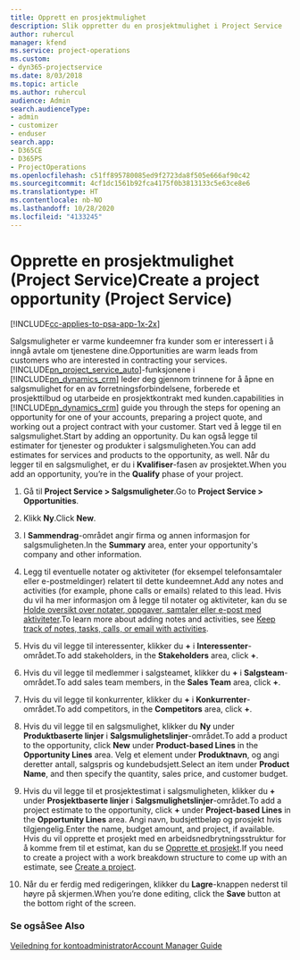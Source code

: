 ```yaml
---
title: Opprett en prosjektmulighet
description: Slik oppretter du en prosjektmulighet i Project Service
author: ruhercul
manager: kfend
ms.service: project-operations
ms.custom:
- dyn365-projectservice
ms.date: 8/03/2018
ms.topic: article
ms.author: ruhercul
audience: Admin
search.audienceType:
- admin
- customizer
- enduser
search.app:
- D365CE
- D365PS
- ProjectOperations
ms.openlocfilehash: c51ff895780085ed9f2723da8f505e666af90c42
ms.sourcegitcommit: 4cf1dc1561b92fca4175f0b3813133c5e63ce8e6
ms.translationtype: HT
ms.contentlocale: nb-NO
ms.lasthandoff: 10/28/2020
ms.locfileid: "4133245"
---
```

# <a name="create-a-project-opportunity-project-service"></a><span data-ttu-id="c69dd-103">Opprette en prosjektmulighet (Project Service)</span><span class="sxs-lookup"><span data-stu-id="c69dd-103">Create a project opportunity (Project Service)</span></span>

[!INCLUDE[cc-applies-to-psa-app-1x-2x](../includes/cc-applies-to-psa-app-1x-2x.md)]

<span data-ttu-id="c69dd-104">Salgsmuligheter er varme kundeemner fra kunder som er interessert i å inngå avtale om tjenestene dine.</span><span class="sxs-lookup"><span data-stu-id="c69dd-104">Opportunities are warm leads from customers who are interested in contracting your services.</span></span> [!INCLUDE[pn_project_service_auto](../includes/pn-project-service-auto.md)]<span data-ttu-id="c69dd-105">-funksjonene i [!INCLUDE[pn_dynamics_crm](../includes/pn-dynamics-crm.md)] leder deg gjennom trinnene for å åpne en salgsmulighet for en av forretningsforbindelsene, forberede et prosjekttilbud og utarbeide en prosjektkontrakt med kunden.</span><span class="sxs-lookup"><span data-stu-id="c69dd-105">capabilities in [!INCLUDE[pn_dynamics_crm](../includes/pn-dynamics-crm.md)] guide you through the steps for opening an opportunity for one of your accounts, preparing a project quote, and working out a project contract with your customer.</span></span> <span data-ttu-id="c69dd-106">Start ved å legge til en salgsmulighet.</span><span class="sxs-lookup"><span data-stu-id="c69dd-106">Start by adding an opportunity.</span></span> <span data-ttu-id="c69dd-107">Du kan også legge til estimater for tjenester og produkter i salgsmuligheten.</span><span class="sxs-lookup"><span data-stu-id="c69dd-107">You can add estimates for services and products to the opportunity, as well.</span></span> <span data-ttu-id="c69dd-108">Når du legger til en salgsmulighet, er du i **Kvalifiser**-fasen av prosjektet.</span><span class="sxs-lookup"><span data-stu-id="c69dd-108">When you add an opportunity, you’re in the **Qualify** phase of your project.</span></span>  
  
1.  <span data-ttu-id="c69dd-109">Gå til **Project Service > Salgsmuligheter**.</span><span class="sxs-lookup"><span data-stu-id="c69dd-109">Go to **Project Service > Opportunities**.</span></span>  
  
2.  <span data-ttu-id="c69dd-110">Klikk **Ny**.</span><span class="sxs-lookup"><span data-stu-id="c69dd-110">Click **New**.</span></span>  
  
3.  <span data-ttu-id="c69dd-111">I **Sammendrag**-området angir firma og annen informasjon for salgsmuligheten.</span><span class="sxs-lookup"><span data-stu-id="c69dd-111">In the **Summary** area, enter your opportunity's company and other information.</span></span>  
  
4.  <span data-ttu-id="c69dd-112">Legg til eventuelle notater og aktiviteter (for eksempel telefonsamtaler eller e-postmeldinger) relatert til dette kundeemnet.</span><span class="sxs-lookup"><span data-stu-id="c69dd-112">Add any notes and activities (for example, phone calls or emails) related to this lead.</span></span> <span data-ttu-id="c69dd-113">Hvis du vil ha mer informasjon om å legge til notater og aktiviteter, kan du se [Holde oversikt over notater, oppgaver, samtaler eller e-post med aktiviteter](https://docs.microsoft.com/dynamics365/customerengagement/on-premises/basics/work-with-activities).</span><span class="sxs-lookup"><span data-stu-id="c69dd-113">To learn more about adding notes and activities, see [Keep track of notes, tasks, calls, or email with activities](https://docs.microsoft.com/dynamics365/customerengagement/on-premises/basics/work-with-activities).</span></span>  
  
5.  <span data-ttu-id="c69dd-114">Hvis du vil legge til interessenter, klikker du **+** i **Interessenter**-området.</span><span class="sxs-lookup"><span data-stu-id="c69dd-114">To add stakeholders, in the **Stakeholders** area, click **+**.</span></span>  
  
6.  <span data-ttu-id="c69dd-115">Hvis du vil legge til medlemmer i salgsteamet, klikker du **+** i **Salgsteam**-området.</span><span class="sxs-lookup"><span data-stu-id="c69dd-115">To add sales team members, in the **Sales Team** area, click **+**.</span></span>  
  
7.  <span data-ttu-id="c69dd-116">Hvis du vil legge til konkurrenter, klikker du **+** i **Konkurrenter**-området.</span><span class="sxs-lookup"><span data-stu-id="c69dd-116">To add competitors, in the **Competitors** area, click **+**.</span></span>  
  
8.  <span data-ttu-id="c69dd-117">Hvis du vil legge til en salgsmulighet, klikker du **Ny** under **Produktbaserte linjer** i **Salgsmulighetslinjer**-området.</span><span class="sxs-lookup"><span data-stu-id="c69dd-117">To add a product to the opportunity, click **New** under **Product-based Lines** in the **Opportunity Lines** area.</span></span> <span data-ttu-id="c69dd-118">Velg et element under **Produktnavn**, og angi deretter antall, salgspris og kundebudsjett.</span><span class="sxs-lookup"><span data-stu-id="c69dd-118">Select an item under **Product Name**, and then specify the quantity, sales price, and customer budget.</span></span>  
  
9. <span data-ttu-id="c69dd-119">Hvis du vil legge til et prosjektestimat i salgsmuligheten, klikker du **+** under **Prosjektbaserte linjer** i **Salgsmulighetslinjer**-området.</span><span class="sxs-lookup"><span data-stu-id="c69dd-119">To add a project estimate to the opportunity, click **+** under **Project-based Lines** in the **Opportunity Lines** area.</span></span> <span data-ttu-id="c69dd-120">Angi navn, budsjettbeløp og prosjekt hvis tilgjengelig.</span><span class="sxs-lookup"><span data-stu-id="c69dd-120">Enter the name, budget amount, and project, if available.</span></span> <span data-ttu-id="c69dd-121">Hvis du vil opprette et prosjekt med en arbeidsnedbrytningsstruktur for å komme frem til et estimat, kan du se [Opprette et prosjekt](../psa/create-project.md).</span><span class="sxs-lookup"><span data-stu-id="c69dd-121">If you need to create a project with a work breakdown structure to come up with an estimate, see [Create a project](../psa/create-project.md).</span></span>  
  
10. <span data-ttu-id="c69dd-122">Når du er ferdig med redigeringen, klikker du **Lagre**-knappen nederst til høyre på skjermen.</span><span class="sxs-lookup"><span data-stu-id="c69dd-122">When you’re done editing, click the **Save** button at the bottom right of the screen.</span></span>  
  
### <a name="see-also"></a><span data-ttu-id="c69dd-123">Se også</span><span class="sxs-lookup"><span data-stu-id="c69dd-123">See Also</span></span>  
 [<span data-ttu-id="c69dd-124">Veiledning for kontoadministrator</span><span class="sxs-lookup"><span data-stu-id="c69dd-124">Account Manager Guide</span></span>](../psa/account-manager-guide.md)
